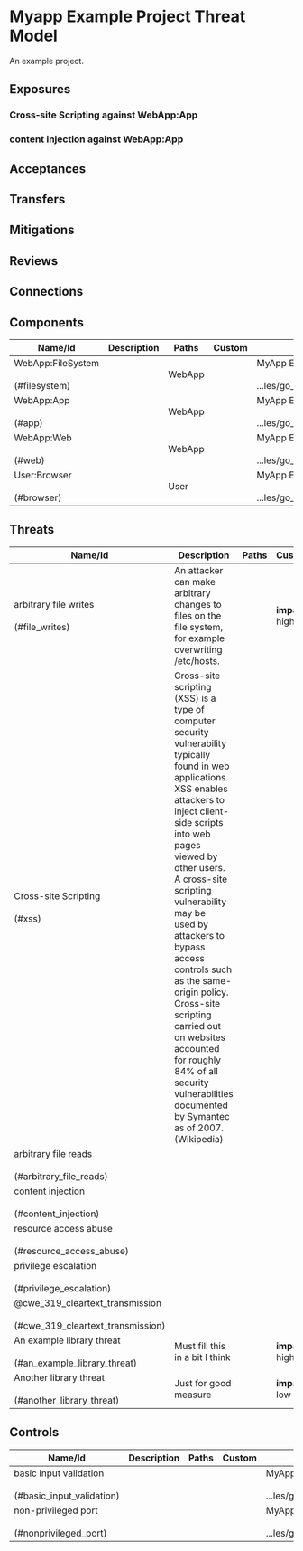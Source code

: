 # Myapp Example Project Threat Model

An example project.

## Exposures

### Cross-site Scripting against WebApp:App

### content injection against WebApp:App

## Acceptances

## Transfers

## Mitigations

## Reviews

## Connections

## Components

| Name/Id | Description | Paths | Custom | Source |
| ------- | ----------- | ----- | ------ | ------ |
| WebApp:FileSystem<br><br>(#filesystem) |  |  WebApp<br/>  |  | MyApp Example Project<br><br>...les/go_source/simple_web.go:1 |
| WebApp:App<br><br>(#app) |  |  WebApp<br/>  |  | MyApp Example Project<br><br>...les/go_source/simple_web.go:1 |
| WebApp:Web<br><br>(#web) |  |  WebApp<br/>  |  | MyApp Example Project<br><br>...les/go_source/simple_web.go:1 |
| User:Browser<br><br>(#browser) |  |  User<br/>  |  | MyApp Example Project<br><br>...les/go_source/simple_web.go:1 |

## Threats

| Name/Id | Description | Paths | Custom | Source |
| ------- | ----------- | ----- | ------ | ------ |
| arbitrary file writes<br><br>(#file_writes) | An attacker can make arbitrary changes to files on the file system, for example overwriting /etc/hosts. |  | **impact**: high<br> | MyApp Example Project<br><br>...les/go_source/simple_web.go:5 |
| Cross-site Scripting<br><br>(#xss) | Cross-site scripting (XSS) is a type of computer security vulnerability typically found in web applications. XSS enables <br>attackers to inject client-side scripts into web pages viewed by other users. A cross-site scripting vulnerability may be <br>used by attackers to bypass access controls such as the same-origin policy. Cross-site scripting carried out on websites <br>accounted for roughly 84% of all security vulnerabilities documented by Symantec as of 2007. (Wikipedia) |  |  | MyApp Example Project<br><br>...les/go_source/simple_web.go:5 |
| arbitrary file reads<br><br>(#arbitrary_file_reads) |  |  |  | MyApp Example Project<br><br>...les/go_source/simple_web.go:1 |
| content injection<br><br>(#content_injection) |  |  |  | MyApp Example Project<br><br>...les/go_source/simple_web.go:1 |
| resource access abuse<br><br>(#resource_access_abuse) |  |  |  | MyApp Example Project<br><br>...les/go_source/simple_web.go:1 |
| privilege escalation<br><br>(#privilege_escalation) |  |  |  | MyApp Example Project<br><br>...les/go_source/simple_web.go:1 |
| @cwe_319_cleartext_transmission<br><br>(#cwe_319_cleartext_transmission) |  |  |  | MyApp Example Project<br><br>...les/go_source/simple_web.go:1 |
| An example library threat<br><br>(#an_example_library_threat) | Must fill this in a bit I think |  | **impact**: high<br> | CWE Threat Library<br><br>./cwe.threatspec.txt:5 |
| Another library threat<br><br>(#another_library_threat) | Just for good measure |  | **impact**: low<br> | CWE Threat Library<br><br>./cwe.threatspec.txt:5 |

## Controls

| Name/Id | Description | Paths | Custom | Source |
| ------- | ----------- | ----- | ------ | ------ |
| basic input validation<br><br>(#basic_input_validation) |  |  |  | MyApp Example Project<br><br>...les/go_source/simple_web.go:1 |
| non-privileged port<br><br>(#nonprivileged_port) |  |  |  | MyApp Example Project<br><br>...les/go_source/simple_web.go:1 |


